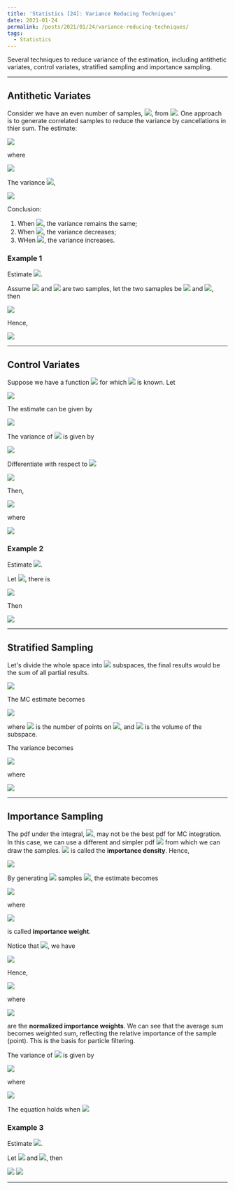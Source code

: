 ```yaml
---
title: 'Statistics [24]: Variance Reducing Techniques'
date: 2021-01-24
permalink: /posts/2021/01/24/variance-reducing-techniques/
tags:
  - Statistics
---
```


Several techniques to reduce variance of the estimation, including antithetic variates, control variates, stratified sampling and importance sampling.

---
## Antithetic Variates
Consider we have an even number of samples, <img src="https://render.githubusercontent.com/render/math?math=2n">, from <img src="https://render.githubusercontent.com/render/math?math=p(x)">. One approach is to generate correlated samples to reduce the variance by cancellations in thier sum. The estimate:

<img src="https://render.githubusercontent.com/render/math?math=I = \dfrac{1}{2n}{\displaystyle \sum_{i=1}^{2n}f(x_i) \dfrac{1}{n}\sum_{i=1}^n g(x_{2i})}">

where

<img src="https://render.githubusercontent.com/render/math?math=g(x_{2i}) = \dfrac{f(x_{2i-1}) %2B f(x_{2i})}{2}">

The variance <img src="https://render.githubusercontent.com/render/math?math=var(g(x_{2i}))">,

<img src="https://render.githubusercontent.com/render/math?math=var(g(x_{2i})) = var\left(\dfrac{f(x_{2i-1}) %2B f(x_{2i})}{2}\right) = \dfrac{1}{4}\left[var(f(x_{2i-1})) %2B var(x_{2i}) %2B 2cov(f(x_{2i-1}),f(x_{2i}))\right]">

Conclusion:
1. When <img src="https://render.githubusercontent.com/render/math?math=cov(f(x_{2i-1}),f(x_{2i}))=0">, the variance remains the same;
2. When <img src="https://render.githubusercontent.com/render/math?math=cov(f(x_{2i-1}),f(x_{2i}))<0">, the variance decreases;
3. WHen <img src="https://render.githubusercontent.com/render/math?math=cov(f(x_{2i-1}),f(x_{2i}))>0">, the variance increases.

### Example 1
Estimate <img src="https://render.githubusercontent.com/render/math?math=\theta=E(e^Y) = \int_{0}^1e^xdx, Y\sim U[0,1]">. 

Assume <img src="https://render.githubusercontent.com/render/math?math=Y_1"> and <img src="https://render.githubusercontent.com/render/math?math=Y_2"> are two samples, let the two samaples be <img src="https://render.githubusercontent.com/render/math?math=Y"> and <img src="https://render.githubusercontent.com/render/math?math=1-Y">, then

<img src="https://render.githubusercontent.com/render/math?math=cov(e^Y,e^{1-Y})=E(e^Ye^{1-Y}) - E(e^Y)E(e^{1-Y}) = e - (e-1)^2 = -0.2342">

Hence, 

<img src="https://render.githubusercontent.com/render/math?math=var\left(\dfrac{e^Y%2B e^{1-Y}}{2}\right) = \dfrac{var(e^Y)}{2}%2B \dfrac{cov(e^Y,e^{1-Y})}{2} = 0.0039">


---
## Control Variates
Suppose we have a function <img src="https://render.githubusercontent.com/render/math?math=g(x)"> for which <img src="https://render.githubusercontent.com/render/math?math=E(g(x))"> is known. Let 

<img src="https://render.githubusercontent.com/render/math?math=h(x) = f(x) - c(g(x)-E(g(x)))">

The estimate can be given by 

<img src="https://render.githubusercontent.com/render/math?math=I = \dfrac{1}{n}{\displaystyle \sum_{i=1}^n(f(x_i)-cg(x_i)) %2B cE(g(x))}">

The variance of <img src="https://render.githubusercontent.com/render/math?math=h(x)"> is given by

<img src="https://render.githubusercontent.com/render/math?math=var(h(x)) = var(f(x)) %2B c^2var(g(x))-2c\cdot cov(f(x),g(x))">

Differentiate with respect to <img src="https://render.githubusercontent.com/render/math?math=c">

<img src="https://render.githubusercontent.com/render/math?math=\dfrac{d\,var(h(x))}{d\,c} = 2c\cdot var(g(x)) - 2cov(f(x),g(x))=0\Rightarrow c = \dfrac{cov(f(x),g(x))}{var(g(x))}">

Then,

<img src="https://render.githubusercontent.com/render/math?math=var(h(x)) = var(f(x)) - \dfrac{cov^2(f(x),g(x))}{var(g(x))} = var(f(x))\left[1 - corr^2(f(x),g(x))\right]">

where

<img src="https://render.githubusercontent.com/render/math?math=corr(f(x),g(x))=\dfrac{cov(f(x),g(x))}{\sqrt{var(f(x)\cdot var(g(x)}}">

### Example 2
Estimate <img src="https://render.githubusercontent.com/render/math?math=\theta=E(e^Y) = \int_{0}^1e^xdx, Y\sim U[0,1]">. 

Let <img src="https://render.githubusercontent.com/render/math?math=f(x) = e^Y, g(x) = Y">, there is 

<img src="https://render.githubusercontent.com/render/math?math=cov(f(x),g(x)) = cov(e^Y,Y) = 0.14086">

Then

<img src="https://render.githubusercontent.com/render/math?math=var(e^Y - c(Y - \dfrac{1}{2})) = var(e^Y) - 12\times 0.14086^2 = 0.0039">

---
## Stratified Sampling
Let's divide the whole space into <img src="https://render.githubusercontent.com/render/math?math=k"> subspaces, the final results would be the sum of all partial results. 

<img src="https://render.githubusercontent.com/render/math?math=E(f(x) = {\displaystyle \int_Rf(x)p(x)dx = \sum_{i=1}^k\int_{R_j}f(x)p(x)dx}">

The MC estimate becomes

<img src="https://render.githubusercontent.com/render/math?math=I = {\displaystyle \sum_{j=1}^k\dfrac{vol(R_j)}{n_j}\sum_{i=1}^n_jf(x_i)}">

where <img src="https://render.githubusercontent.com/render/math?math=n_j"> is the number of points on <img src="https://render.githubusercontent.com/render/math?math=R_j">, and <img src="https://render.githubusercontent.com/render/math?math=vol(R_j)"> is the volume of the subspace. 

The variance becomes

<img src="https://render.githubusercontent.com/render/math?math=\sigma^2 = {\displaystyle \sum_{j=1}^k\dfrac{vol^2(R_j)}{n_j}var_{R_j}(f(x))}">

where 

<img src="https://render.githubusercontent.com/render/math?math=var_{R_j}(f(x)) = {\displaystyle \dfrac{1}{vol(R_j)}\int_{R_j}\left(f(x) - \dfrac{1}{vol(R_j)}\int_{R_j}f(x)p(x)dx\right)^2p(x)dx}">

---
## Importance Sampling
The pdf under the integral, <img src="https://render.githubusercontent.com/render/math?math=p(x)">, may not be the best pdf for MC integration. In this case, we can use a different and simpler pdf <img src="https://render.githubusercontent.com/render/math?math=q(x)"> from which we can draw the samples. <img src="https://render.githubusercontent.com/render/math?math=q(x)"> is called the __importance density__. Hence,

<img src="https://render.githubusercontent.com/render/math?math=E(f(X)) = {\displaystyle \int_a^b f(x)p(x)dx = \int_a^b\dfrac{f(x)p(x)}{q(x)}q(x)dx = E\left(\dfrac{f(x)p(x)}{q(x)}\right)}">

By generating <img src="https://render.githubusercontent.com/render/math?math=n"> samples <img src="https://render.githubusercontent.com/render/math?math=x_i\sim q(x)">, the estimate becomes

<img src="https://render.githubusercontent.com/render/math?math={\displaystyle I = \dfrac{1}{n}\sum_{i=1}^n\dfrac{f(x_i)p(x_i)}{q(x_i)} = \dfrac{1}{n}\sum_{i=1}^nW(x_i)f(x_i)}">

where 

<img src="https://render.githubusercontent.com/render/math?math=W(x_i) = \dfrac{p(x_i)}{q(x_i)}"> 

is called __importance weight__. 

Notice that <img src="https://render.githubusercontent.com/render/math?math=p(x_i) = W(x_i)q(x_i)">, we have

<img src="https://render.githubusercontent.com/render/math?math={\displaystyle E(f(x)) = \dfrac{\int_a^bW(x)f(x)q(x)}{\int_a^bp(x)dx} = \dfrac{\int_a^bW(x)f(x)q(x)}{\int_a^bW(x)q(x)dx}}">

Hence,

<img src="https://render.githubusercontent.com/render/math?math={\displaystyle I = \dfrac{\dfrac{1}{n}\sum_{i=1}^nW(x_i)f(x_i)}{\dfrac{1}{n}\sum_{i=1}^nW(x_i)} = \sum_{i=1}^nW_n(x_i)f(x_i)}">

where 

<img src="https://render.githubusercontent.com/render/math?math={\displaystyle W_n(x_i) = \dfrac{W(x_i)}{\sum_{i=1}^nW(x_i)}}"> 

are the __normalized importance weights__. We can see that the average sum becomes weighted sum, reflecting the relative importance of the sample (point). This is the basis for particle filtering.

The variance of <img src="https://render.githubusercontent.com/render/math?math={\displaystyle \dfrac{f(x)p(x)}{q(x)}}">  is given by

<img src="https://render.githubusercontent.com/render/math?math={\displaystyle var\left(\dfrac{f(x)p(x)}{q(x)}\right) = E\left(\dfrac{f^2(x)p^2(x)}{q^2(x)}\right) - E^2\left(\dfrac{f(x)p(x)}{q(x)}\right) = \int_{a}^b\dfrac{[f(x)p(x)]^2}{q(x)}dx - \left(\int_{a}^bf(x)p(x)dx\right)^2}"> 

where 

<img src="https://render.githubusercontent.com/render/math?math={\displaystyle \int_{a}^b\dfrac{[f(x)p(x)]^2}{q(x)}dx} = \int_a^bq(x)dx\int_{a}^b\dfrac{[f(x)p(x)]^2}{q(x)}dx\geq \left(\int_a^b\sqrt{q(x)}\cdot\dfrac{f(x)p(x)}{\sqrt{q(x)}}dx\right) = \left(\int_a^bf(x)p(x)dx\right)^2">

The equation holds when <img src="https://render.githubusercontent.com/render/math?math={\displaystyle \sqrt{q(x)} = c\cdot\dfrac{f(x)p(x)}{\sqrt{q(x)}}}">

### Example 3
Estimate <img src="https://render.githubusercontent.com/render/math?math=\theta=E(e^Y) = \int_{0}^1e^xdx, Y\sim U[0,1]">. 

Let <img src="https://render.githubusercontent.com/render/math?math=q(x) = \dfrac{2}{3}(1%2B x), x\in[0,1]"> and <img src="https://render.githubusercontent.com/render/math?math=\theta=p(x) = 1">, then 

<img src="https://render.githubusercontent.com/render/math?math={\displaystyle \theta = E\left(\dfrac{e^X}{\dfrac{2}{3}(1%2B X)}\right) = \int_0^1e^xdx}">

<img src="https://render.githubusercontent.com/render/math?math={\displaystyle var\left(\dfrac{e^X}{\dfrac{2}{3}(1%2B X)}\right) = \dfrac{3}{2}\int_{0}^1\dfrac{e^{2x}}{1%2B x}dx - (e-1)^2 = 0.0269}">

---

